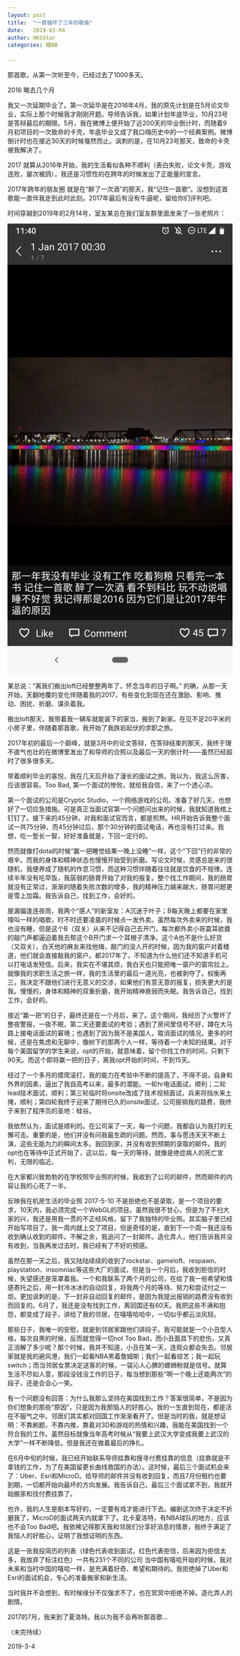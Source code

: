 ```yaml
---
layout: post
title:  "一首循环了三年的歌曲"
date:   2019-03-04 
author: HKSStar
categories: 瞎BB

---
```



那首歌，从第一次听至今，已经过去了1000多天。

2016
略去几个月

我又一次延期毕业了。第一次延毕是在2016年4月，我的原先计划是在5月论文毕业，实际上那个时候我才刚刚开题。导师告诉我，如果计划年底毕业，10月23号是答辩最后的期限。5月，我在微博上便开始了近200天的毕业倒计时，而随着9月初项目的一次致命的卡壳，年底毕业又成了我口嗨历史中的一个经典案例。微博倒计时也在接近30天的时候戛然而止。讽刺的是，在10月23号那天，致命的卡壳被我解决了。

2017
就算从2016年开始，我的生活看似各种不顺利（表白失败，论文卡壳，游戏连败，屡次被鸽），我还是习惯性的在跨年的时候发出了正能量的宣言。


2017年跨年的朋友圈
就是在“醉了一次酒”的那天，我“记住一首歌”。没想到这首歌能一直伴我走到此时此刻。2017年最后有没有牛逼呢，留给你们评判吧。

时间穿越到2019年的2月14号，室友某总在我们室友群里面发来了一张老照片：

<a href="./assets/images/songs/1.png"  data-title="Check out the Falcon 9 from SpaceX">
  <img src="./assets/images/songs/1.png" title="loft的告别（摄于2017-2-14）">
</a>



某总说：“离我们搬出loft已经整整两年了，怀念当年的日子啊。” 的确，从那一天开始，天翻地覆的变化伴随着我的2017，有些变化到现在还在激励、影响、推动、困扰、折磨、谋杀着我。

搬出loft那天，我带着我一辆车就能装下的家当，搬到了新家。在见不足20平米的小房子里，伴随着那首歌，我开始了我跌宕起伏的求职之旅。

2017年初的最后一个巅峰，就是3月中的论文答辩，在答辩结束的那天，我终于理不直气也壮的在微博里发出了和导师的合照以及最后一天的倒计时——虽然已经超时了很多很多天。




带着顺利毕业的喜悦，我在几天后开始了漫长的面试之旅。我以为，我这么厉害，应该很容易。Too Bad, 第一个面试的惨败，就给我自信，来了一个透心凉。

第一个面试的公司是Cryptic Studio，一个网络游戏的公司。准备了好几天，也想好了一切应急措施。可是真正当面试官第一个问题问出来的时候，我就知道我棺上钉钉了。接下来的45分钟，对我和面试官而言，都是煎熬。HR开始告诉我整个面试一共75分钟，而45分钟过后，那个30分钟的面试电话，再也没有打过来。我想，吃一堑长一智，好好准备就是，下回一定行的。

然而就像打dota的时候“赢一把睡觉结果一晚上没睡”一样，这个“下回”行的非常的艰辛。而我的身体和精神状态也慢慢开始受到折磨。写论文时候，灵感总是来的很随机，我便养成了随机的作息习惯，而这种习惯伴随着往往就是饮食的不规律。连续半年没有吃早饭，我孱弱的肠胃开始了对我的报复。整个找工作期间，我的肠胃就没有正常过，渐渐的随着失败次数的增多，我的精神压力越来越大，肠胃问题更是雪上加霜。我告诉自己，找到工作，会好的。

屋漏偏逢连夜雨，我两个“感人”的新室友：A沉迷于叶子；B每天晚上都要在家里嚎叫一样的唱歌，时不时还要凌晨的时候点一发外卖。虽然每次外卖来的时候，我也没有睡，但是这个B（双关）从来不记得自己去开门，每次都外卖小哥震耳欲聋的敲门声都逼迫着我去帮这个B开门求一个耳根子清净。这个A也不是什么好货（又双关），白天他的麻友来找他嗨，敲门的没人开的时候，因为我的窗户对着楼道，他们就会直接敲我的窗户。都2017年了，不知道为什么他们还不知道手机可以打电话发短信。后来，我实在不堪其烦，我白天也只能把唯一窗户的窗帘拉上。就像我的求职生活之旅一样，我的生活里的最后一道光亮，也被剥夺了。权衡再三，我决定不跟他们进行无意义的交涉，如果他们有意无意的报复，损失更大的是我。慢慢的，身体和精神的双重折磨，我开始精神衰弱而失眠。我告诉自己，找到工作，会好的。

接近“赢一把”的日子，最终还是在一个月后，来了。这个期间，我经历了火警坏了整夜警报，一夜不眠，第二天还要面试的考验；遇到了房间里信号不好，蹲在大马路上接电话面试的窘境；也遇到了因为我不是美国人，取消面试的情况。更多的时候，还是在焦虑和无聊中，像树下的那两个人一样，等待着一个未知的结果。对于每个美国留学的学生来说，opt的开始，就意味着，留个你找工作的时间，只剩下90天。而这个即将赢一把的日子，离我opt开始的时间，不到15天。

经过了一个多月的摸爬滚打，我的能力在考验中不断的提高了，不得不说，自身和外界的因素，逼出了我自高考以来，最多的潜能。一轮hr电话面试，顺利；二轮lead技术面试，顺利；第三轮临时将onsite改成了技术视频面试，兵来将挡水来土掩，顺利；第四轮我终于迎来了期待已久的onsite面试，公司报销我的路费，我终于来到了程序员的圣地：硅谷。

我依然认为，面试是顺利的。在公司呆了一天，每一个问题，我都自认为我打的无懈可击。重要的是，他们并没有问我最生疏的问题。然而，事与愿违天天不断上演，这些无能为力的瞬间太多。我回到家，并没有收到预期的录取的邮件。我的opt也在等待中正式开始了，这以后，每一天的等待，就像是绝症病人的死亡宣判，无限的临近。

在大家都兴致勃勃的在学校照毕业照的时候，我收到了公司的邮件，然而邮件的内容让我的心死了一半。




反映我在机房生活的毕业照 2017-5-10
不是拒绝也不是录取，是一个项目的要求，10天内，我必须完成一个WebGL的项目。虽然我很不甘心，但是为了不扫大家的兴，我还是用我一贯的不正经风格，留下了我独特的毕业照。其实脑子里已经开始写项目了。我一周内就上交了项目，但是奇怪的是，直到下一个周一我还没有收到确认收到的邮件。不解之余，我追问了一封邮件。造化弄人，他们告诉我并没有收到，当我再发过去时，我已经有了不好的预感。

虽然在那一天之后，我又陆陆续续的收到了rockstar、gameloft、respawn、playstation、insomniac等这些大厂的面试，但是当一个月后，我收到拒信的时候，失望感还是笼罩着我。一个和我联系了两个月的公司，在给了我一些希望和情感寄托之后，用一封冷冰冰的自动回复，将我两个月的等待、努力和尝试付之一炬。更加讽刺的是，下一封非自动回复的邮件，是因为我提出报销的路费没有收到而回复的。6月了，我还是没有找到工作，离回国还有60天。我把这些不满和抱怨，都变成了段子，讲给了我的邻居，在嘻嘻哈哈中，一切似乎都云淡风轻。

那些日子，我唯一的安慰，就是到邻居家跟他们讲段子。我可能就是一个小丑型人格，每次自黑的时候，反而就觉得一切not Too Bad，而小丑面具下的悲伤，又真正消解了多少呢？那个时候，我并不知道，小丑在某一天，连观众都会失去。邻居家就是我的避风港，我们一起看NBA黑着詹姆斯；我们一起看综艺；我一起玩switch；而当邻居女票决定送客的时候，一袋沁人心脾的螺蛳粉就是信号。就算生活不尽如人意，那段没钱没工作的日子，每当想到那些“啊一个晚上还能两次”的段子，还是会会心一笑。

有一个问题没有回答：为什么我那么坚持在美国找到工作？答案很简单，不是因为你们想象的那些“原因”，只是因为我那恼人的好胜心。我的一生直到现在，都是活在不服气之中。邻居们其实都对回国工作渐渐看开了。但是当时的我，就是想证明：不靠刷题，不靠内推，靠着对3D和游戏的热情和兴趣，我能在美国找到一个符合我的工作。虽然目标就像当年高考时候从“我要上武汉大学变成我要上武汉的大学”一样不断降低，但是我还在做着最后的挣扎。

在6月中旬的时候，我已经开始联系导师挂靠和搜寻付费挂靠的信息（挂靠就是不拿钱的工作，为了在美国留更长曲线救国的办法）。这时候，最后三个面试机会来了：Uber、Esri和MicroD。给导师的邮件并没有收到回复，而且7月份租约也要到期，一切都开始向最坏的方向发展。我告诉自己，最后三个面试拿不到，我就开始搬家和找付费挂靠了。

也许，我的人生是剧本写好的，一定要有戏才能进行下去。编剧这次终于决定不折磨我了，MicroD的面试两天内就拿下了。北卡夏洛特，有NBA球队的地方，应该也不会Too Bad吧。我依稀记得那天我和邻居们分享好消息的情景，我终于满足了我恼人的好胜心，证明了我想证明的东西。




这是一张我投简历的列表（绿色代表收到面试，红色代表拒信，后来因为拒信太多，我放弃了标注红色）一共有231个不同的公司
当中国有嘻哈开始的时候，我对未来和当时中国的嘻哈一样，是充满着好奇、希望和期待的。我拒绝掉了Uber和Esri的面试机会，专心的准备搬家和新生活。

当时我并不会想到，有时候缘分不仅强求不了，也在冥冥中拒绝不掉。造化弄人的剧情。

2017的7月，我来到了夏洛特。我以为我不会再听那首歌...

（未完待续）

2019-3-4


